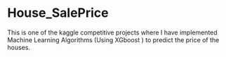 # House_SalePrice
This is one of  the kaggle competitive projects where I have implemented Machine Learning Algorithms (Using XGboost ) to predict the price of the houses.
